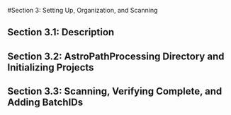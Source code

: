 #Section 3: Setting Up, Organization, and Scanning
## Section 3.1: Description

## Section 3.2: AstroPathProcessing Directory and Initializing Projects

## Section 3.3: Scanning, Verifying Complete, and Adding BatchIDs
